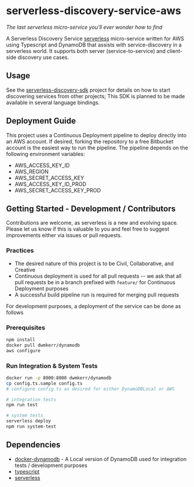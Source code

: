 # serverless-discovery-service-aws

*The last serverless micro-service you'll ever wonder how to find*

A Serverless Discovery Service [serverless](serverless.com) micro-service written for AWS using Typescript and DynamoDB that assists with service-discovery in a serverless world. It supports both server (service-to-service) and client-side discovery use cases.

## Usage
See the [serverless-discovery-sdk](https://github.com/adastradev/serverless-discovery-sdk-js.git) project for details on how to start discovering services from other projects; This SDK is planned to be made available in several language bindings.

## Deployment Guide
This project uses a Continuous Deployment pipeline to deploy directly into an AWS account. If desired, forking the repository to a free Bitbucket account is the easiest way to run the pipeline. The pipeline depends on the following environment variables:
* AWS_ACCESS_KEY_ID
* AWS_REGION
* AWS_SECRET_ACCESS_KEY
* AWS_ACCESS_KEY_ID_PROD
* AWS_SECRET_ACCESS_KEY_PROD

## Getting Started - Development / Contributors
Contributions are welcome, as serverless is a new and evolving space. Please let us know if this is valuable to you and feel free to suggest improvements either via issues or pull requests.

### Practices
* The desired nature of this project is to be Civil, Collaborative, and Creative
* Continuous deployment is used for all pull requests -- we ask that all pull requests be in a branch prefixed with `feature/` for Continuous Deployment purposes
* A successful build pipeline run is required for merging pull requests

For development purposes, a deployment of the service can be done as follows

### Prerequisites
```sh
npm install
docker pull dwmkerr/dynamodb
aws configure
```

### Run Integration & System Tests 
```sh
docker run -p 8000:8000 dwmkerr/dynamodb
cp config.ts.sample config.ts
# configure config.ts as desired for either DynamoDBLocal or AWS

# integration tests
npm run test

# system tests
serverless deploy
npm run system-test
```

## Dependencies
* [docker-dynamodb](https://github.com/dwmkerr/docker-dynamodb) - A Local version of DynamoDB used for integration tests / development purposes
* [typescript](https://www.npmjs.com/package/typescript)
* [serverless](serverless.com)

